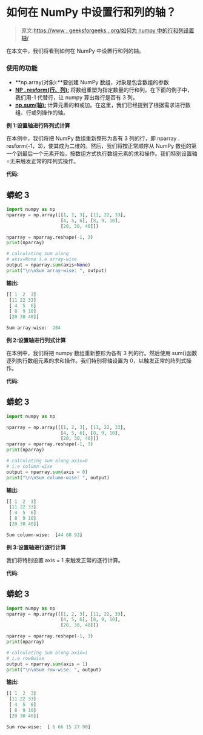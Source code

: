 # 如何在 NumPy 中设置行和列的轴？

> 原文:[https://www . geeksforgeeks . org/如何为 numpy 中的行和列设置轴/](https://www.geeksforgeeks.org/how-to-set-axis-for-rows-and-columns-in-numpy/)

在本文中，我们将看到如何在 NumPy 中设置行和列的轴。

### 使用的功能

*   **np.array(对象):**要创建 NumPy 数组，对象是包含数组的参数
*   [**NP . resform(行、列):**](https://www.geeksforgeeks.org/numpy-reshape-python/) 将数组重塑为指定数量的行和列。在下面的例子中，我们用-1 代替行，让 numpy 算出每行是否有 3 列。
*   [**np.sum(轴):**](https://www.geeksforgeeks.org/numpy-sum-in-python/) 计算元素的和或加。在这里，我们已经提到了根据需求进行数组、行或列操作的轴。

**例 1:设置轴进行阵列式计算**

在本例中，我们将把 NumPy 数组重新整形为各有 3 列的行，即 nparray . resform(-1，3)，使其成为二维的。然后，我们将按正常顺序从 NumPy 数组的第一个到最后一个元素开始，按数组方式执行数组元素的求和操作。我们特别设置轴=无来触发正常的阵列式操作。

**代码:**

## 蟒蛇 3

```py
import numpy as np
nparray = np.array([[1, 2, 3], [11, 22, 33],
                    [4, 5, 6], [8, 9, 10], 
                    [20, 30, 40]])

nparray = nparray.reshape(-1, 3)
print(nparray)

# calculating sum along 
# axix=None i.e array-wise
output = nparray.sum(axis=None)
print("\n\nSum array-wise: ", output)
```

**输出:**

```py
[[ 1  2  3]
 [11 22 33]
 [ 4  5  6]
 [ 8  9 10]
 [20 30 40]]

Sum array-wise:  204
```

**例 2:设置轴进行列式计算**

在本例中，我们将把 numpy 数组重新整形为各有 3 列的行。然后使用 sum()函数逐列执行数组元素的求和操作。我们特别将轴设置为 0，以触发正常的阵列式操作。

**代码:**

## 蟒蛇 3

```py
import numpy as np

nparray = np.array([[1, 2, 3], [11, 22, 33],
                    [4, 5, 6], [8, 9, 10],
                    [20, 30, 40]])
nparray = nparray.reshape(-1, 3)
print(nparray)

# calculating sum along axix=0 
# i.e column-wise
output = nparray.sum(axis = 0)
print("\n\nSum column-wise: ", output)
```

**输出:**

```py
[[ 1  2  3]
 [11 22 33]
 [ 4  5  6]
 [ 8  9 10]
 [20 30 40]]

Sum column-wise:  [44 68 92]
```

**例 3:设置轴进行逐行计算**

我们将特别设置 axis = 1 来触发正常的逐行计算。

**代码:**

## 蟒蛇 3

```py
import numpy as np
nparray = np.array([[1, 2, 3], [11, 22, 33],
                    [4, 5, 6], [8, 9, 10], 
                    [20, 30, 40]])

nparray = nparray.reshape(-1, 3)
print(nparray)

# calculating sum along axix=1 
# i.e row0wise
output = nparray.sum(axis = 1)
print("\n\nSum row-wise: ", output)
```

**输出:**

```py
[[ 1  2  3]
 [11 22 33]
 [ 4  5  6]
 [ 8  9 10]
 [20 30 40]]

Sum row-wise:  [ 6 66 15 27 90]
```